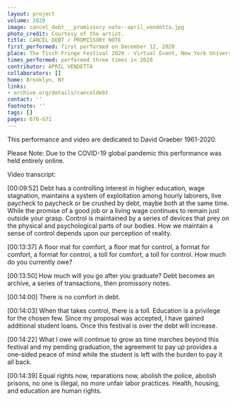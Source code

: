 ```yaml
---
layout: project
volume: 2020
image: cancel_debt___promissory_note--april_vendetta.jpg
photo_credit: Courtesy of the artist.
title: CANCEL DEBT / PROMISSORY NOTE
first_performed: first performed on December 12, 2020
place: The Tisch Fringe Festival 2020 - Virtual Event, New York University
times_performed: performed three times in 2020
contributor: APRIL VENDETTA
collaborators: []
home: Brooklyn, NY
links:
- archive.org/details/canceldebt
contact: ''
footnote: ''
tags: []
pages: 670-671
---
```




This performance and video are dedicated to David Graeber 1961-2020.

Please Note: Due to the COVID-19 global pandemic this performance was held entirely online.

Video transcript:

[00:09:52] Debt has a controlling interest in higher education, wage stagnation, maintains a system of exploitation among hourly laborers, live paycheck to paycheck or be crushed by debt, maybe both at the same time. While the promise of a good job or a living wage continues to remain just outside your grasp. Control is maintained by a series of devices that prey on the physical and psychological parts of our bodies. How we maintain a sense of control depends upon our perception of reality.

[00:13:37] A floor mat for comfort, a floor mat for control, a format for comfort, a format for control, a toll for comfort, a toll for control. How much do you currently owe?

[00:13:50] How much will you go after you graduate? Debt becomes an archive, a series of transactions, then promissory notes.

[00:14:00] There is no comfort in debt.

[00:14:03] When that takes control, there is a toll. Education is a privilege for the chosen few. Since my proposal was accepted, I have gained additional student loans. Once this festival is over the debt will increase.

[00:14:22] What I owe will continue to grow as time marches beyond this festival and my pending graduation, the agreement to pay up provides a one-sided peace of mind while the student is left with the burden to pay it all back.

[00:14:39] Equal rights now, reparations now, abolish the police, abolish prisons, no one is illegal, no more unfair labor practices. Health, housing, and education are human rights.


